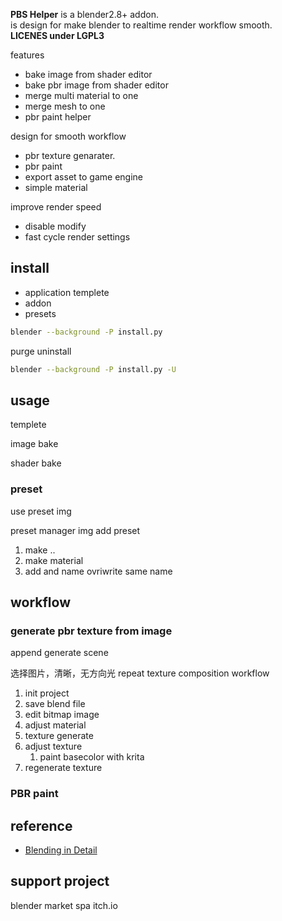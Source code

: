 **PBS Helper** is a blender2.8+ addon.  
is design for make blender to realtime render workflow smooth.  
**LICENES under LGPL3**

<!-- reference images -->

features
- bake image from shader editor
- bake pbr image from shader editor
- merge multi material to one
- merge mesh to one
- pbr paint helper

design for smooth workflow
- pbr texture genarater.
- pbr paint
- export asset to game engine
- simple material

improve render speed
- disable modify
- fast cycle render settings

## install
- application templete
- addon
- presets

```sh
blender --background -P install.py
```

purge uninstall
```sh
blender --background -P install.py -U
```

## usage
templete

image bake

shader bake

### preset
use preset img

preset manager img
add preset
1. make ..
2. make material
3. add and name
ovriwrite same name


## workflow
### generate pbr texture from image
append generate scene

选择图片，清晰，无方向光 repeat texture
composition workflow
1. init project
2. save blend file
3. edit bitmap image
4. adjust material
5. texture generate
6. adjust texture 
   1. paint basecolor with krita 
7.  regenerate texture

### PBR paint

## reference
- [Blending in Detail](https://blog.selfshadow.com/publications/blending-in-detail/)

## support project
blender market
spa
itch.io


